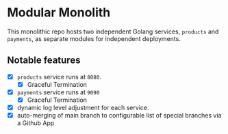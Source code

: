 # Modular Monolith

This monolithic repo hosts two independent Golang services, `products` and `payments`, as separate modules for independent deployments.


## Notable features

- [x] `products` service runs at `8080`.
    - [x] Graceful Termination
- [x] `payments` service runs at `9090`
    - [x] Graceful Termination
- [x] dynamic log level adjustment for each service.
- [x] auto-merging of main branch to configurable list of special branches via a Github App
